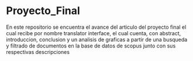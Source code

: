 # Proyecto_Final
En este repositorio se encuentra el avance del articulo del proyecto final el cual recibe por nombre translator interface, el cual cuenta, con abstract, 
introduccion, conclusion y un analisis de graficas a partir de una busqueda y filtrado de documentos en la base de datos de scopus junto con sus respectivas descripciones
